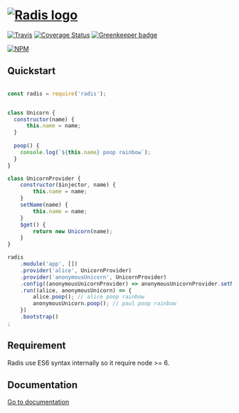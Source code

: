 <h1>
  <a href="https://github.com/jerome-quere/radis"><img alt="Radis logo" src="http://jerome-quere.github.io/radis/images/logo.png"/></a>
</h1>

[![Travis](https://travis-ci.org/jerome-quere/radis.svg)](https://travis-ci.org/jerome-quere/radis)
[![Coverage Status](https://coveralls.io/repos/github/jerome-quere/radis/badge.svg?branch=master)](https://coveralls.io/github/jerome-quere/radis?branch=master)
[![Greenkeeper badge](https://badges.greenkeeper.io/jerome-quere/radis.svg)](https://greenkeeper.io/)

[![NPM](https://nodei.co/npm/radis.png)](https://npmjs.org/package/radis)

## Quickstart

```js

const radis = require('radis');


class Unicorn {
  constructor(name) {
      this.name = name;
  }
  
  poop() {
    console.log(`${this.name} poop rainbow`);
  }
}

class UnicornProvider {
    constructor($injector, name) {
        this.name = name;
    }
    setName(name) {
        this.name = name;
    }
    $get() {
        return new Unicorn(name);
    }
}

radis
    .module('app', [])
    .provider('alice', UnicornProvider)
    .provider('anonymousUnicorn', UnicornProvider)
    .config((anonymousUnicornProvider) => anonymousUnicornProvider.setName("paul"))
    .run((alice, anonymousUnicorn) => {
        alice.poop(); // alice poop rainbow
        anonymousUnicorn.poop(); // paul poop rainbow
    })
    .bootstrap()
;
```

## Requirement
Radis use ES6 syntax internally so it require node >= 6.

## Documentation
[Go to documentation](http://jerome-quere.github.io/radis/)
